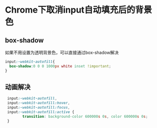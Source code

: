 # Chrome下取消input自动填充后的背景色



## box-shadow

如果不用设置为透明背景色，可以直接通过box-shadow解决

```css
input:-webkit-autofill{
  box-shadow:0 0 0 1000px white inset !important;
}
```



## 动画解决

```css
 input:-webkit-autofill,
 input:-webkit-autofill:hover,
 input:-webkit-autofill:focus,
 input:-webkit-autofill:active {
   		transition: background-color 600000s 0s, color 600000s 0s;
 } 
```

